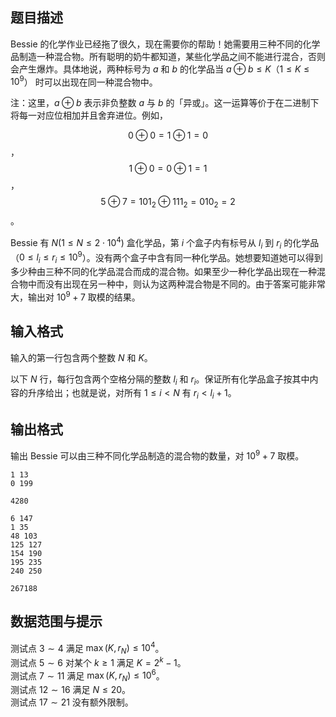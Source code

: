 ## 题目描述

Bessie 的化学作业已经拖了很久，现在需要你的帮助！她需要用三种不同的化学品制造一种混合物。所有聪明的奶牛都知道，某些化学品之间不能进行混合，否则会产生爆炸。具体地说，两种标号为 $a$ 和 $b$ 的化学品当 $a⊕b≤K$（$1≤K≤10^9$） 时可以出现在同一种混合物中。

注：这里，$a⊕b$ 表示非负整数 $a$ 与 $b$ 的「异或」。这一运算等价于在二进制下将每一对应位相加并且舍弃进位。例如，

$$0⊕0=1⊕1=0$$
，
$$1⊕0=0⊕1=1$$
，
$$5⊕7=101_2⊕111_2=010_2=2$$
。

Bessie 有 $N(1\le N\le 2\cdot 10^4)$ 盒化学品，第 $i$ 个盒子内有标号从 $l_i$ 到 $r_i$ 的化学品（$0≤l_i≤r_i≤10^9$）。没有两个盒子中含有同一种化学品。她想要知道她可以得到多少种由三种不同的化学品混合而成的混合物。如果至少一种化学品出现在一种混合物中而没有出现在另一种中，则认为这两种混合物是不同的。由于答案可能非常大，输出对 $10^9+7$ 取模的结果。

## 输入格式

输入的第一行包含两个整数 $N$ 和 $K$。

以下 $N$ 行，每行包含两个空格分隔的整数 $l_i$ 和 $r_i$。保证所有化学品盒子按其中内容的升序给出；也就是说，对所有 $1≤i<N$ 有 $r_i<l_i+1$。

## 输出格式

输出 Bessie 可以由三种不同化学品制造的混合物的数量，对 $10^9+7$ 取模。


```input1
1 13
0 199
```

```output1
4280
```

```input2
6 147
1 35
48 103
125 127
154 190
195 235
240 250
```

```output2
267188
```

## 数据范围与提示

测试点 $3\sim4$ 满足 $\max(K,r_N)≤10^4$。  
测试点 $5\sim6$ 对某个 $k≥1$ 满足 $K=2^k−1$。  
测试点 $7\sim11$ 满足 $\max(K,r_N)≤10^6$。  
测试点 $12\sim16$ 满足 $N≤20$。  
测试点 $17\sim21$ 没有额外限制。


